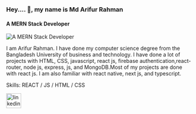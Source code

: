 ### Hey.... 👋, my name is Md Arifur Rahman
#### A MERN Stack Developer
![A MERN Stack Developer](https://media-exp1.licdn.com/dms/image/C4D16AQEl6cxyTNwZNg/profile-displaybackgroundimage-shrink_200_800/0/1654689187331?e=1665014400&v=beta&t=N1_erilAzlt_w2yZD_afRWOBW4A3pOQmS1e9uiVIcuU)

I am Arifur Rahman. I have done my computer science degree from the Bangladesh University of business and technology. I have done a lot of projects with HTML, CSS, javascript, react js, firebase authentication,react-router, node js, express, js, and MongoDB.Most of my projects are done with react js. I am also familiar with react native, next js, and typescript.


Skills:  REACT / JS / HTML / CSS



[<img src='https://cdn.jsdelivr.net/npm/simple-icons@3.0.1/icons/linkedin.svg' alt='linkedin' height='40'>](https://www.linkedin.com/in/arifur-rahman01/)  


